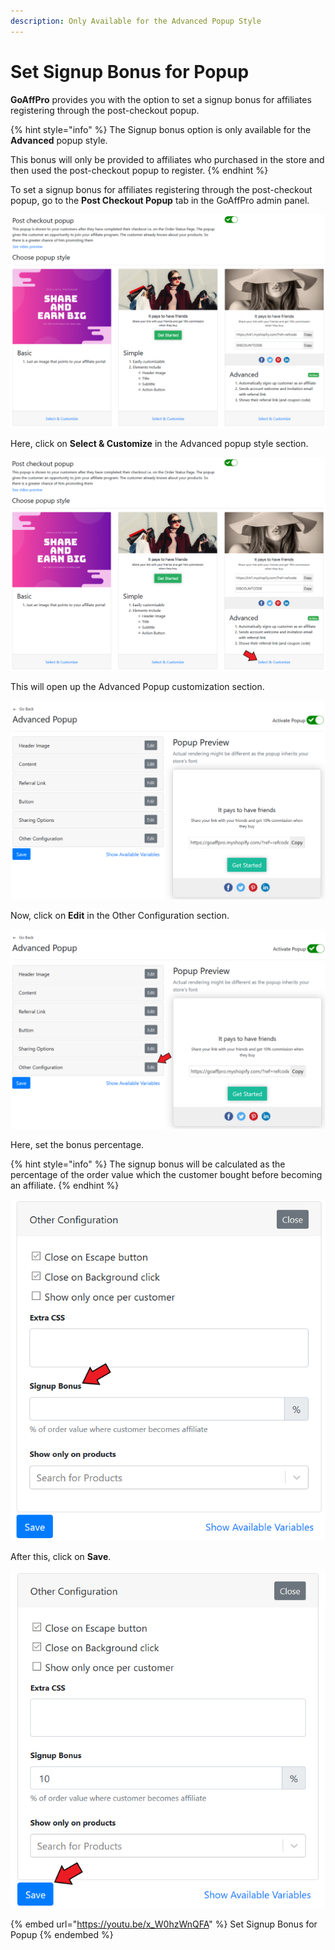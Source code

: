 ```yaml
---
description: Only Available for the Advanced Popup Style
---
```


# Set Signup Bonus for Popup

**GoAffPro** provides you with the option to set a signup bonus for affiliates registering through the post-checkout popup.

{% hint style="info" %}
The Signup bonus option is only available for the **Advanced** popup style.&#x20;

This bonus will only be provided to affiliates who purchased in the store and then used the post-checkout popup to register.&#x20;
{% endhint %}

To set a signup bonus for affiliates registering through the post-checkout popup, go to the **Post Checkout Popup** tab in the GoAffPro admin panel.

![Post Checkout Popup](<../../.gitbook/assets/image (2290).png>)

Here, click on **Select & Customize** in the Advanced popup style section.

![Click on Select & Customize ](<../../.gitbook/assets/Annotation 2020-04-07 095041.png>)

This will open up the Advanced Popup customization section.

![Advanced Popup ](<../../.gitbook/assets/image (3264).png>)

Now, click on **Edit** in the Other Configuration section.

![Click on Edit](<../../.gitbook/assets/Annotation 2020-04-07 095324.png>)

Here, set the bonus percentage.

{% hint style="info" %}
The signup bonus will be calculated as the percentage of the order value which the customer bought before becoming an affiliate.
{% endhint %}

![Set the bonus percentage](<../../.gitbook/assets/Annotation 2020-04-07 100249.png>)

After this, click on **Save**.

![](<../../.gitbook/assets/Annotation 2020-04-07 100453.png>)

{% embed url="https://youtu.be/x_W0hzWnQFA" %}
Set Signup Bonus for Popup
{% endembed %}
